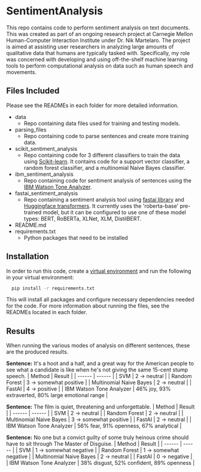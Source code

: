 # SentimentAnalysis

This repo contains code to perform sentiment analysis on text documents. This was created as part of an ongoing research project at Carnegie Mellon Human-Computer Interaction Institute under Dr. Nik Martelaro. The project is aimed at assisting user researchers in analyzing large amounts of qualitative data that humans are typically tasked with. Specifically, my role was concerned with developing and using off-the-shelf machine learning tools to perform computational analysis on data such as human speech and movements. 

## Files Included
Please see the READMEs in each folder for more detailed information.

* data 
  * Repo containing data files used for training and testing models.
* parsing_files
  * Repo containing code to parse sentences and create more training data.
* scikit_sentiment_analysis
  * Repo containing code for 3 different classifiers to train the data using [Scikit-learn](https://scikit-learn.org/stable/). It contains code for a support vector classifier, a random forest classifier, and a multinomial Naive Bayes classifier.
* ibm_sentiment_analysis
  * Repo containing code for sentiment analysis of sentences using the [IBM Watson Tone Analyzer](https://www.ibm.com/cloud/watson-tone-analyzer).
* fastai_sentiment_analysis
  * Repo containing a sentiment analysis tool using [fastai library](https://docs.fast.ai/) and [Huggingface transformers](https://huggingface.co/transformers/). It currently uses the 'roberta-base' pre-trained model, but it can be configured to use one of these model types: BERT, RoBERTa, XLNet, XLM, DistilBERT. 
* README.md
* requirements.txt
  * Python packages that need to be installed


## Installation

In order to run this code, create a [virtual environment](https://docs.python.org/3/library/venv.html) and run the following in your virtual environment:
```bash
  pip install -r requirements.txt
```
This will install all packages and configure necessary dependencies needed for the code. For more information about running the files, see the READMEs located in each folder.


## Results
  
  When running the various modes of analysis on different sentences, these are the produced results.
  
  **Sentence:** It's a hoot and a half, and a great way for the American people to see what a candidate is like when he's not giving the same 15-cent stump speech.
  | Method | Result |
  | ------ | ------ |
  | SVM | 2 -> neutral |
  | Random Forest | 3 -> somewhat positive |
  | Multinomial Naive Bayes | 2 -> neutral | 
  | FastAI | 4 -> positive |
  | IBM Watson Tone Analyzer | 46% joy, 93% extraverted, 80% large emotional range  |
  
  **Sentence:** The film is quiet, threatening and unforgettable.
  | Method | Result |
  | ------ | ------ |
  | SVM | 2 -> neutral |
  | Random Forest | 2 -> neutral |
  | Multinomial Naive Bayes | 3 -> somewhat positive | 
  | FastAI | 2 -> neutral |
  | IBM Watson Tone Analyzer | 56% fear, 91% openness, 67% analytical  |
  
  **Sentence:** No one but a convict guilty of some truly heinous crime should have to sit through The Master of Disguise.
  | Method | Result |
  | ------ | ------ |
  | SVM | 1 -> somewhat negative |
  | Random Forest | 1 -> somewhat negative |
  | Multinomial Naive Bayes | 2 -> neutral | 
  | FastAI | 0 -> negative |
  | IBM Watson Tone Analyzer | 38% disgust, 52% confident, 89% openness  |
